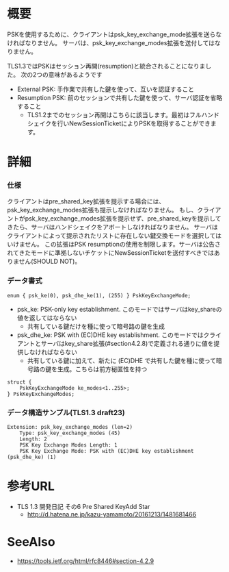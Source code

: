 # 概要
PSKを使用するために、クライアントはpsk_key_exchange_mode拡張を送らなければなりません。
サーバは、psk_key_exchange_modes拡張を送付してはなりません。

TLS1.3ではPSKはセッション再開(resumption)と統合されることになりました。
次の2つの意味があるようです
- External PSK: 手作業で共有した鍵を使って、互いを認証すること
- Resumption PSK: 前のセッションで共有した鍵を使って、サーバ認証を省略すること
  - TLS1.2までのセッション再開はこちらに該当します。最初はフルハンドシェイクを行いNewSessionTicketによりPSKを取得することができます。

# 詳細

### 仕様
クライアントはpre_shared_key拡張を提示する場合には、psk_key_exchange_modes拡張も提示しなければなりません。
もし、クライアントがpsk_key_exchange_modes拡張を提示せず、pre_shared_keyを提示してきたら、サーバはハンドシェイクをアボートしなければなりません。
サーバはクライアントによって提示されたリストに存在しない鍵交換モードを選択してはいけません。
この拡張はPSK resumptionの使用を制限します。サーバは公告されてきたモードに準拠しないチケットにNewSessionTicketを送付すべきではありません(SHOULD NOT)。


### データ書式
```
enum { psk_ke(0), psk_dhe_ke(1), (255) } PskKeyExchangeMode;
```
- psk_ke: PSK-only key establishment. このモードではサーバはkey_shareの値を返してはならない
  - 共有している鍵だけを種に使って暗号路の鍵を生成
- psk_dhe_ke: PSK with (EC)DHE key establishment.  このモードではクライアントとサーバはkey_share拡張(#section4.2.8)で定義される通りに値を提供しなければならない
  - 共有している鍵に加えて、新たに (EC)DHE で共有した鍵を種に使って暗号路の鍵を生成。こちらは前方秘匿性を持つ


```
struct {
    PskKeyExchangeMode ke_modes<1..255>;
} PskKeyExchangeModes;
```

### データ構造サンプル(TLS1.3 draft23)
```
Extension: psk_key_exchange_modes (len=2)
    Type: psk_key_exchange_modes (45)
    Length: 2
    PSK Key Exchange Modes Length: 1
    PSK Key Exchange Mode: PSK with (EC)DHE key establishment (psk_dhe_ke) (1)
```

# 参考URL
- TLS 1.3 開発日記 その6 Pre Shared KeyAdd Star 
  - http://d.hatena.ne.jp/kazu-yamamoto/20161213/1481681466

# SeeAlso
- https://tools.ietf.org/html/rfc8446#section-4.2.9

